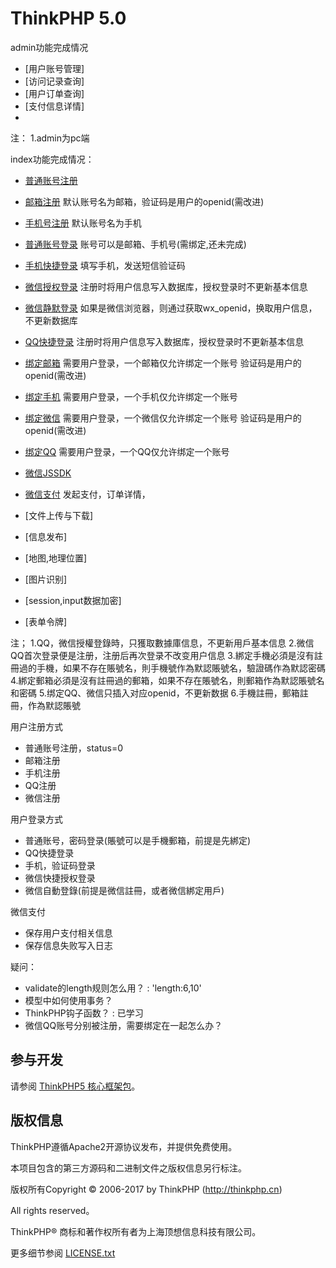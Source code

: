 ThinkPHP 5.0
===============
admin功能完成情况
 + [用户账号管理]
 + [访问记录查询]
 + [用户订单查询]
 + [支付信息详情]
 + 
 注：
1.admin为pc端









index功能完成情况：
 + [普通账号注册](http://www.jiangyang.me/index/index/register)
 + [邮箱注册](http://www.jiangyang.me/index/index/mailreg)
   默认账号名为邮箱，验证码是用户的openid(需改进)
 + [手机号注册](http://www.jiangyang.me/index/index/phonereg)
   默认账号名为手机


 + [普通账号登录](http://www.jiangyang.me/index/User/login)
   账号可以是邮箱、手机号(需绑定,还未完成)
 + [手机快捷登录](http://www.jiangyang.me/index/User/phonelogin)
   填写手机，发送短信验证码
 + [微信授权登录](http://www.jiangyang.me/index/Oauth/wxLogin)
   注册时将用户信息写入数据库，授权登录时不更新基本信息
 + [微信静默登录](http://www.jiangyang.me/index/Oauth/wxAutoLogin)
   如果是微信浏览器，则通过获取wx_openid，换取用户信息，不更新数据库
 + [QQ快捷登录](http://www.jiangyang.me/index/Oauth/qq_login)
   注册时将用户信息写入数据库，授权登录时不更新基本信息


 + [绑定邮箱](http://www.jiangyang.me/index/index/bindmail) 
   需要用户登录，一个邮箱仅允许绑定一个账号
   验证码是用户的openid(需改进)
 + [绑定手机](http://www.jiangyang.me/index/index/bindphone)
   需要用户登录，一个手机仅允许绑定一个账号
 + [绑定微信](http://www.jiangyang.me/index/Oauth/bindWX) 
   需要用户登录，一个微信仅允许绑定一个账号
   验证码是用户的openid(需改进)
 + [绑定QQ](http://www.jiangyang.me/index/Oauth/bindQQ)
   需要用户登录，一个QQ仅允许绑定一个账号


 + [微信JSSDK](http://www.jiangyang.me/index/index/wxjssdk)

 + [微信支付](http://www.jiangyang.me/index/index/wxpay)
   发起支付，订单详情，

 + [文件上传与下载]
 + [信息发布]
 + [地图,地理位置]
 + [图片识别]
 + [session,input数据加密]
 + [表单令牌]


注；
1.QQ，微信授權登錄時，只獲取數據庫信息，不更新用戶基本信息
2.微信QQ首次登录便是注册，注册后再次登录不改变用户信息
3.綁定手機必須是沒有註冊過的手機，如果不存在賬號名，則手機號作為默認賬號名，驗證碼作為默認密碼
4.綁定郵箱必須是沒有註冊過的郵箱，如果不存在賬號名，則郵箱作為默認賬號名和密碼
5.绑定QQ、微信只插入对应openid，不更新数据
6.手機註冊，郵箱註冊，作為默認賬號

 用户注册方式
 + 普通账号注册，status=0
 + 邮箱注册
 + 手机注册
 + QQ注册
 + 微信注册

 用户登录方式
 + 普通账号，密码登录(賬號可以是手機郵箱，前提是先綁定)
 + QQ快捷登录
 + 手机，验证码登录
 + 微信快捷授权登录
 + 微信自動登錄(前提是微信註冊，或者微信綁定用戶)

 微信支付
 + 保存用户支付相关信息
 + 保存信息失败写入日志

疑问：
 - validate的length规则怎么用？
 : 'length:6,10'
 - 模型中如何使用事务？
 - ThinkPHP钩子函数？
 : 已学习
 - 微信QQ账号分别被注册，需要绑定在一起怎么办？











## 参与开发
请参阅 [ThinkPHP5 核心框架包](https://github.com/top-think/framework)。

## 版权信息

ThinkPHP遵循Apache2开源协议发布，并提供免费使用。

本项目包含的第三方源码和二进制文件之版权信息另行标注。

版权所有Copyright © 2006-2017 by ThinkPHP (http://thinkphp.cn)

All rights reserved。

ThinkPHP® 商标和著作权所有者为上海顶想信息科技有限公司。

更多细节参阅 [LICENSE.txt](LICENSE.txt)
